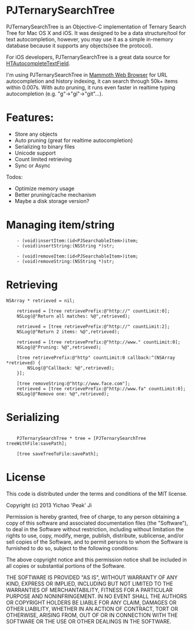 PJTernarySearchTree
===================

PJTernarySearchTree is an Objective-C implementation of Ternary Search Tree for Mac OS X and iOS.
It was designed to be a data structure/tool for text autocompletion, however, you may use it as a simple in-memory database because it supports any objects(see the protocol).

For iOS developers, PJTernarySearchTree is a great data source for [HTAutocompleteTextField](https://github.com/hoteltonight/HTAutocompleteTextField "HTAutocompleteTextField").

I'm using PJTernarySearchTree in [Mammoth Web Browser](https://itunes.apple.com/us/app/mammoth-web-browser-premium/id464736531?ls=1&mt=8 "Mammoth Web Browser") for URL autocompletion and history indexing, it can search through 50k+ items within 0.007s. With auto pruning, it runs even faster in realtime typing autocompletion (e.g. "g"->"gi"->"git"...).

# Features:

- Store any objects
- Auto pruning (great for realtime autocompletion)
- Serializing to binary files
- Unicode support
- Count limited retrieving
- Sync or Async

Todos:

- Optimize memory usage
- Better pruning/cache mechanism
- Maybe a disk storage version?

# Managing item/string

~~~
	- (void)insertItem:(id<PJSearchableItem>)item;
	- (void)insertString:(NSString *)str;

	- (void)removeItem:(id<PJSearchableItem>)item;
	- (void)removeString:(NSString *)str;
~~~

# Retrieving

~~~
NSArray * retrieved = nil;

    retrieved = [tree retrievePrefix:@"http://" countLimit:0];  
    NSLog(@"Return all matches: %@",retrieved);
    
    retrieved = [tree retrievePrefix:@"http://" countLimit:2];
    NSLog(@"Return 2 items: %@",retrieved);

    retrieved = [tree retrievePrefix:@"http://www." countLimit:0];
    NSLog(@"Pruning: %@",retrieved);

    [tree retrievePrefix:@"http" countLimit:0 callback:^(NSArray *retrieved) {
        NSLog(@"Callback: %@",retrieved);
    }];
    
    [tree removeString:@"http://www.face.com"];
    retrieved = [tree retrievePrefix:@"http://www.fa" countLimit:0];
    NSLog(@"Remove one: %@",retrieved);
~~~

# Serializing

~~~

	PJTernarySearchTree * tree = [PJTernarySearchTree treeWithFile:savePath];
	
	[tree saveTreeToFile:savePath];

~~~

# License

 This code is distributed under the terms and conditions of the MIT license.

 Copyright (c) 2013 Yichao 'Peak' Ji

 Permission is hereby granted, free of charge, to any person obtaining a copy
 of this software and associated documentation files (the "Software"), to deal
 in the Software without restriction, including without limitation the rights
 to use, copy, modify, merge, publish, distribute, sublicense, and/or sell
 copies of the Software, and to permit persons to whom the Software is
 furnished to do so, subject to the following conditions:

 The above copyright notice and this permission notice shall be included in
 all copies or substantial portions of the Software.

 THE SOFTWARE IS PROVIDED "AS IS", WITHOUT WARRANTY OF ANY KIND, EXPRESS OR
 IMPLIED, INCLUDING BUT NOT LIMITED TO THE WARRANTIES OF MERCHANTABILITY,
 FITNESS FOR A PARTICULAR PURPOSE AND NONINFRINGEMENT. IN NO EVENT SHALL THE
 AUTHORS OR COPYRIGHT HOLDERS BE LIABLE FOR ANY CLAIM, DAMAGES OR OTHER
 LIABILITY, WHETHER IN AN ACTION OF CONTRACT, TORT OR OTHERWISE, ARISING FROM,
 OUT OF OR IN CONNECTION WITH THE SOFTWARE OR THE USE OR OTHER DEALINGS IN
 THE SOFTWARE.